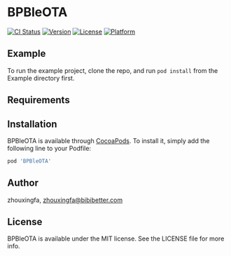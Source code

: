 # BPBleOTA

[![CI Status](https://img.shields.io/travis/zhouxingfa/BPBleOTA.svg?style=flat)](https://travis-ci.org/zhouxingfa/BPBleOTA)
[![Version](https://img.shields.io/cocoapods/v/BPBleOTA.svg?style=flat)](https://cocoapods.org/pods/BPBleOTA)
[![License](https://img.shields.io/cocoapods/l/BPBleOTA.svg?style=flat)](https://cocoapods.org/pods/BPBleOTA)
[![Platform](https://img.shields.io/cocoapods/p/BPBleOTA.svg?style=flat)](https://cocoapods.org/pods/BPBleOTA)

## Example

To run the example project, clone the repo, and run `pod install` from the Example directory first.

## Requirements

## Installation

BPBleOTA is available through [CocoaPods](https://cocoapods.org). To install
it, simply add the following line to your Podfile:

```ruby
pod 'BPBleOTA'
```

## Author

zhouxingfa, zhouxingfa@bibibetter.com

## License

BPBleOTA is available under the MIT license. See the LICENSE file for more info.
